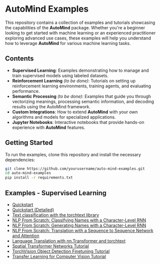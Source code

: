 # AutoMind Examples

This repository contains a collection of examples and tutorials showcasing the capabilities of the **AutoMind** package. Whether you're a beginner looking to get started with machine learning or an experienced practitioner exploring advanced use cases, these examples will help you understand how to leverage **AutoMind** for various machine learning tasks.

## Contents

- **Supervised Learning**: Examples demonstrating how to manage and train supervised models using labeled datasets.
- **Reinforcement Learning** *(to be done)*: Tutorials on setting up reinforcement learning environments, training agents, and evaluating performance.
- **Semantic Processing** *(to be done)*: Examples that guide you through vectorizing meanings, processing semantic information, and decoding results using the AutoMind framework.
- **Custom Integrations**: How to extend **AutoMind** with your own algorithms and models for specialized applications.
- **Jupyter Notebooks**: Interactive notebooks that provide hands-on experience with **AutoMind** features.

## Getting Started

To run the examples, clone this repository and install the necessary dependencies:

```bash
git clone https://github.com/yourusername/auto-mind-examples.git
cd auto-mind-examples
pip install -r requirements.txt
```

## Examples - Supervised Learning

- [Quickstart](supervised/quickstart.ipynb)
- [Quickstart (Detailed)](supervised/quickstart_detailed.ipynb)
- [Text classification with the torchtext library](supervised/text_sentiment_ngrams.ipynb)
- [NLP From Scratch: Classifying Names with a Character-Level RNN](supervised/char_rnn_classification.ipynb)
- [NLP From Scratch: Generating Names with a Character-Level RNN](supervised/char_rnn_generation.ipynb)
- [NLP From Scratch: Translation with a Sequence to Sequence Network and Attention](supervised/seq2seq_translation.ipynb)
- [Language Translation with nn.Transformer and torchtext](supervised/translation_transformer.ipynb)
- [Spatial Transformer Networks Tutorial](supervised/spatial_transformer.ipynb)
- [TorchVision Object Detection Finetuning Tutorial](supervised/torchvision_tutorial.ipynb)
- [Transfer Learning for Computer Vision Tutorial](supervised/transfer_learning.ipynb)
